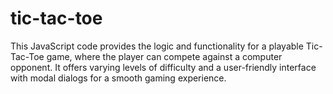 # tic-tac-toe
This JavaScript code provides the logic and functionality for a playable Tic-Tac-Toe game, where the player can compete against a computer opponent. It offers varying levels of difficulty and a user-friendly interface with modal dialogs for a smooth gaming experience.

